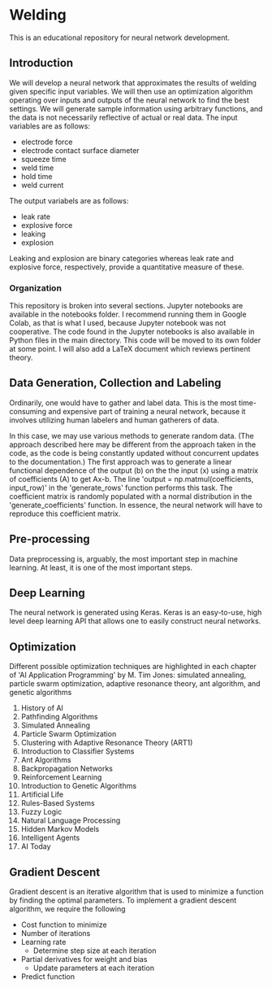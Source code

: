 # Welding
This is an educational repository for neural network development. 

## Introduction
We will develop a neural network that approximates the results of welding given specific input variables. We will then use an optimization algorithm operating over inputs and outputs of the neural network to find the best settings. We will generate sample information using arbitrary functions, and the data is not necessarily reflective of actual or real data. The input variables are as follows:

* electrode force
* electrode contact surface diameter
* squeeze time
* weld time
* hold time
* weld current

The output variabels are as follows:

* leak rate
* explosive force
* leaking
* explosion

Leaking and explosion are binary categories whereas leak rate and explosive force, respectively, provide a quantitative measure of these.

### Organization

This repository is broken into several sections. Jupyter notebooks are available in the notebooks folder. I recommend running them in Google Colab, as that is what I used, because Jupyter notebook was not cooperative. The code found in the Jupyter notebooks is also available in Python files in the main directory. This code will be moved to its own folder at some point. I will also add a LaTeX document which reviews pertinent theory.

## Data Generation, Collection and Labeling

Ordinarily, one would have to gather and label data. This is the most time-consuming and expensive part of training a neural network, because it involves utilizing human labelers and human gatherers of data.

In this case, we may use various methods to generate random data. (The approach described here may be different from the approach taken in the code, as the code is being constantly updated without concurrent updates to the documentation.) The first approach was to generate a linear functional dependence of the output (b) on the the input (x) using a matrix of coefficients (A) to get Ax-b. The line 'output = np.matmul(coefficients, input_row)' in the 'generate_rows' function performs this task. The coefficient matrix is randomly populated with a normal distribution in the 'generate_coefficients' function. In essence, the neural network will have to reproduce this coefficient matrix.

## Pre-processing

Data preprocessing is, arguably, the most important step in machine learning. At least, it is one of the most important steps.

## Deep Learning

The neural network is generated using Keras. Keras is an easy-to-use, high level deep learning API that allows one to easily construct neural networks.

## Optimization
Different possible optimization techniques are highlighted in each chapter of 'AI Application Programming' by M. Tim Jones: simulated annealing, particle swarm optimization, adaptive resonance theory, ant algorithm, and genetic algorithms

1. History of AI
2. Pathfinding Algorithms
3. Simulated Annealing
4. Particle Swarm Optimization
5. Clustering with Adaptive Resonance Theory (ART1)
6. Introduction to Classifier Systems
7. Ant Algorithms
8. Backpropagation Networks
9. Reinforcement Learning
10. Introduction to Genetic Algorithms
11. Artificial Life
12. Rules-Based Systems
13. Fuzzy Logic
14. Natural Language Processing
15. Hidden Markov Models
16. Intelligent Agents
17. AI Today

## Gradient Descent

Gradient descent is an iterative algorithm that is used to minimize a function by finding the optimal parameters. To implement a gradient descent algorithm, we require the following
- Cost function to minimize
- Number of iterations
- Learning rate
    - Determine step size at each iteration
- Partial derivatives for weight and bias
    - Update parameters at each iteration
- Predict function


